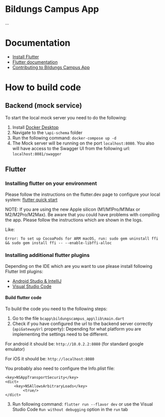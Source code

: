 # Bildungs Campus App
...

# Documentation

* [Install Flutter](https://flutter.dev/get-started/)
* [Flutter documentation](https://docs.flutter.dev/)
* [Contributing to Bildungs Campus App](https://github.com/camao-tec/bcapp/blob/main/CONTRIBUTING.md)

# How to build code

## Backend (mock service)
To start the local mock server you need to do the following:

1. Install [Docker Desktop](https://www.docker.com/get-started/)
2. Navigate to the `\api-schema` folder
3. Run the following command: `docker-compose up -d`
4. The Mock server will be running on the port `localhost:8080`. You also will have access to the Swagger UI from the following url: `localhost:8081/swagger`

## Flutter

### Installing flutter on your environment

Please follow the instructions on the flutter.dev page to configure your local system: [flutter quick start](https://docs.flutter.dev/get-started/install)

NOTE: If you are using the new Apple silicon (M1/M1Pro/M1Max or M2/M2Pro/M2Max). Be aware that you could have problems with compiling the app. Please follow the instructions which are shown in the logs.

Like:

    Error: To set up CocoaPods for ARM macOS, run: sudo gem uninstall ffi && sudo gem install ffi -- --enable-libffi-alloc

### Installing additional flutter plugins

Depending on the IDE which are you want to use please install following Flutter Intl plugins:
- [Android Studio & IntelliJ](https://docs.flutter.dev/get-started/install)
- [Visual Studio Code](https://marketplace.visualstudio.com/items?itemName=localizely.flutter-intl)

#### Build flutter code

To build the code you need to the following steps:
1. Go to the file `bcapp\bildungscampus_app\lib\main.dart`
2. Check if you have configured the url to the backend server correctly (`apiGatewayUrl` property):
Depending for what platform you are implementing the settings need to be different.

For android it should be: `http://10.0.2.2:8080` (for standard google emulator)

For iOS it should be: `http://localhost:8080`

You probably also need to configure the Info.plist file:

    <key>NSAppTransportSecurity</key>
    <dict>
        <key>NSAllowsArbitraryLoads</key>
            <true/>
    </dict>      

3. Run following command: `flutter run --flavor dev` or use the Visual Studio Code `Run without debugging` option in the `run` tab
